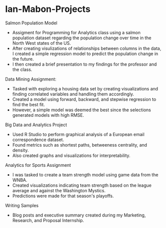 # Ian-Mabon-Projects
Salmon Population Model 
- Assigment for Programming for Analytics class using a salmon population dataset regarding the population change over time in the North West states of the US.
- After creating visulizations of relationships between columns in the data, I created a simple regression model to predict the population change in the future. 
- I then created a brief presentation to my findings for the professor and the class.

Data Mining Assignment: 
- Tasked  with exploring a housing data set by creating visualizations and finding correlated variables and handling them accordingly.
- Created a model using forward, backward, and stepwise regression to find the best fit. 
- However, a simple model was deemed the best since the selections generated models with high RMSE.

Big Data and Analytics Project
- Used R Studio to perform graphical analysis of a European email correspondence dataset.
- Found metrics such as shortest paths, betweeness centrality, and density.
- Also created graphs and visualizations for interpretability. 

Analytics for Sports Assignment
- I was tasked to create a team strength model using game data from the WNBA.
- Created visualizations indicating team strength based on the league average and against the Washington Mystics. 
- Predictions were made for that season's playoffs.

Writing Samples
- Blog posts and executive summary created during my Marketing, Research, and Proposal Internship.
